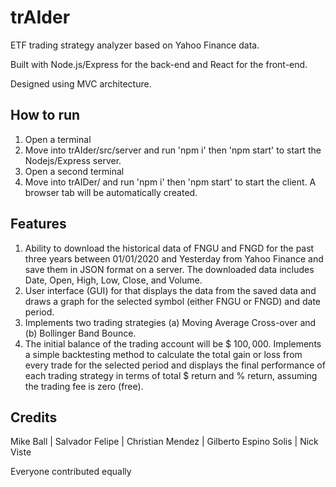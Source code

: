 # trAIder

ETF trading strategy analyzer based on Yahoo Finance data.

Built with Node.js/Express for the back-end and React for the front-end.

Designed using MVC architecture.

## How to run
1. Open a terminal
2. Move into trAIder/src/server and run 'npm i' then 'npm start' to start the Nodejs/Express server.
3. Open a second terminal
4. Move into trAIDer/ and run 'npm i' then 'npm start' to start the client. A browser tab will be automatically created.

## Features
1. Ability to download the historical data of FNGU and FNGD for the past three years between
01/01/2020 and Yesterday from Yahoo Finance and save them in JSON format on a server. The downloaded data includes Date, Open, High, Low, Close, and Volume.
2. User interface (GUI) for that displays the data from the saved data and draws a graph for the selected symbol (either FNGU or FNGD) and date period.
3. Implements two trading strategies (a) Moving Average Cross-over and (b) Bollinger
Band Bounce.
4. The initial balance of the trading account will be $ $100,000$. Implements a simple backtesting method to calculate the total gain or loss from every trade for the selected period and displays
the final performance of each trading strategy in terms of total $ return and % return,
assuming the trading fee is zero (free).

## Credits

Mike Ball | Salvador Felipe | Christian Mendez | Gilberto Espino Solis | Nick Viste

Everyone contributed equally
